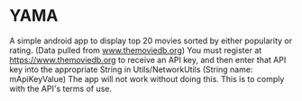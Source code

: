 # YAMA
A simple android app to display top 20 movies sorted by either popularity or rating. (Data pulled from www.themoviedb.org)  You must register at https://www.themoviedb.org to receive an API key, and then enter that API key into the appropriate String in Utils/NetworkUtils (String name: mApiKeyValue)  The app will not work without doing this. This is to comply with the API's terms of use.
